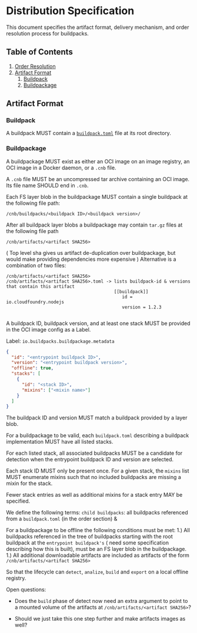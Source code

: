 # Distribution Specification

This document specifies the artifact format, delivery mechanism, and order resolution process for buildpacks.


## Table of Contents

1. [Order Resolution](#order-resolution)
2. [Artifact Format](#artifact-format)
   1. [Buildpack](#buildpack)
   2. [Buildpackage](#buildpackage)


## Artifact Format

### Buildpack

A buildpack MUST contain a [`buildpack.toml`](buildpack.md#buildpacktoml-toml) file at its root directory.

### Buildpackage

A buildpackage MUST exist as either an OCI image on an image registry, an OCI image in a Docker daemon, or a `.cnb` file.

A `.cnb` file MUST be an uncompressed tar archive containing an OCI image. Its file name SHOULD end in `.cnb`.

Each FS layer blob in the buildpackage MUST contain a single buildpack at the following file path:

```
/cnb/buildpacks/<buildpack ID>/<buildpack version>/
```

After all buildpack layer blobs a buildpackage may contain `tar.gz` files at the following file path
```
/cnb/artifacts/<artifact SHA256>
```
( Top level sha gives us artifact de-duplication over buildpackage, but would make providing dependencies more expensive )
Alternative is a combination of two files:
```
/cnb/artifacts/<artifact SHA256>
/cnb/artifacts/<artifact SHA256>.toml -> lists buildpack-id & versions that contain this artifact
                                         [[buildpack]]
                                            id = io.cloudfoundry.nodejs
                                            version = 1.2.3
                                            
```

A buildpack ID, buildpack version, and at least one stack MUST be provided in the OCI image config as a Label.

Label: `io.buildpacks.buildpackage.metadata`
```json
{
  "id": "<entrypoint buildpack ID>",
  "version": "<entrypoint buildpack version>",
  "offline": true,
  "stacks": [
    {
      "id": "<stack ID>",
      "mixins": ["<mixin name>"]
    }
  ]
}
```

The buildpack ID and version MUST match a buildpack provided by a layer blob.

For a buildpackage to be valid, each `buildpack.toml` describing a buildpack implementation MUST have all listed stacks.

For each listed stack, all associated buildpacks MUST be a candidate for detection when the entrypoint buildpack ID and version are selected.

Each stack ID MUST only be present once.
For a given stack, the `mixins` list MUST enumerate mixins such that no included buildpacks are missing a mixin for the stack.

Fewer stack entries as well as additional mixins for a stack entry MAY be specified.

We define the following terms:
  `child buildpacks`: all buildpacks referenced from a `buildpack.toml` (in the order section) &

For a buildpackage to be offline the following conditions must be met:
1.) All buildpacks referenced in the tree of buildpacks starting with the root buildpack at the `entrypoint buildpack's` ( need some specification describing how this is built), must be an FS layer blob in the buildpackage.
1.) All additional downloadable artifacts are included as artifacts of the form `/cnb/artifacts/<artifact SHA256>`

So that the lifecycle can `detect`, `analize`, `build` and `export` on a local offline registry.


Open questions:
- Does the `build` phase of detect now need an extra argument to point to a mounted volume of the artifacts at `/cnb/artifacts/<artifact SHA256>`?

- Should we just take this one step further and make artifacts images as well? 
